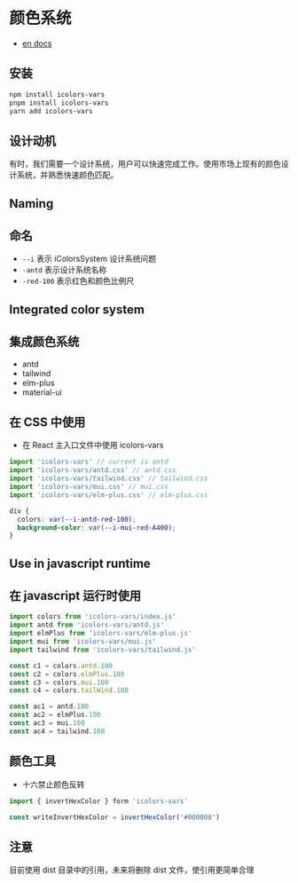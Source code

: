 # 颜色系统

- [en docs](./README.md)

## 安装

```sh
npm install icolors-vars
pnpm install icolors-vars
yarn add icolors-vars
```

## 设计动机

有时，我们需要一个设计系统，用户可以快速完成工作。使用市场上现有的颜色设计系统，并熟悉快速颜色匹配。

## Naming

## 命名

- `--i` 表示 iColorsSystem 设计系统问题
- `-antd` 表示设计系统名称
- `-red-100` 表示红色和颜色比例尺

## Integrated color system

## 集成颜色系统

- antd
- tailwind
- elm-plus
- material-ui

## 在 CSS 中使用

- 在 React 主入口文件中使用 icolors-vars

```jsx
import 'icolors-vars' // current is antd
import 'icolors-vars/antd.css' // antd.css
import 'icolors-vars/tailwind.css' // tailwind.css
import 'icolors-vars/mui.css' // mui.css
import 'icolors-vars/elm-plus.css' // elm-plus.css
```

```css
div {
  colors: var(--i-antd-red-100);
  background-color: var(--i-mui-red-A400);
}
```

## Use in javascript runtime

## 在 javascript 运行时使用

```ts
import colors from 'icolors-vars/index.js'
import antd from 'icolors-vars/antd.js'
import elmPlus from 'icolors-vars/elm-plus.js'
import mui from 'icolors-vars/mui.js'
import tailwind from 'icolors-vars/tailwind.js'

const c1 = colors.antd.100
const c2 = colors.elmPlus.100
const c3 = colors.mui.100
const c4 = colors.tailWind.100

const ac1 = antd.100
const ac2 = elmPlus.100
const ac3 = mui.100
const ac4 = tailwind.100
```

## 颜色工具

- 十六禁止颜色反转

```js
import { invertHexColor } form 'icolors-vars'

const writeInvertHexColor = invertHexColor('#000000')
```

## 注意

目前使用 dist 目录中的引用，未来将删除 dist 文件，使引用更简单合理
